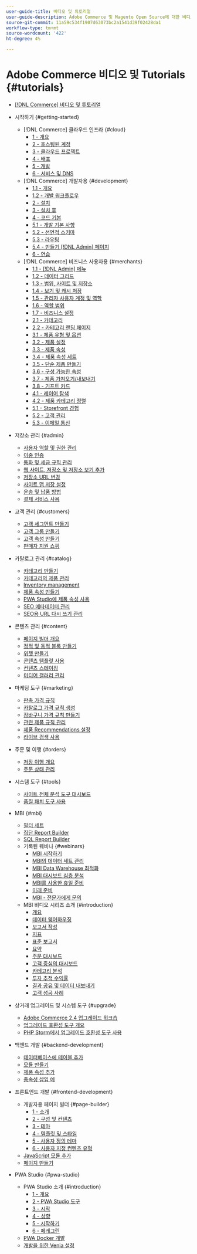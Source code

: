 ```yaml
---
user-guide-title: 비디오 및 튜토리얼
user-guide-description: Adobe Commerce 및 Magento Open Source에 대한 비디오 및 튜토리얼 모음입니다.
source-git-commit: 11a59c534f1907d63073bc2a1541d39f02428da1
workflow-type: tm+mt
source-wordcount: '422'
ht-degree: 4%

---
```



# Adobe Commerce 비디오 및 Tutorials {#tutorials}

+ [[!DNL Commerce] 비디오 및 튜토리얼](overview.md)

+ 시작하기 {#getting-started}
   + [!DNL Commerce] 클라우드 인프라 {#cloud}
      + [1 - 개요](./cloud/1-overview.md)
      + [2 - 호스팅된 계정](./cloud/2-accounts.md)
      + [3 - 클라우드 프로젝트](./cloud/3-projects.md)
      + [4 - 배포](./cloud/4-deployment.md)
      + [5 - 개발](./cloud/5-dev-config.md)
      + [6 - 서비스 및 DNS](./cloud/6-launch.md)
   + [!DNL Commerce] 개발자용 {#development}
      + [1.1 - 개요](./developer/backend-1-1-overview.md)
      + [1.2 - 개발 워크플로우](./developer/backend-1-2-workflow.md)
      + [2 - 설치](./developer/backend-2-install.md)
      + [3 - 설치 후](./developer/backend-3-post-install.md)
      + [4 - 코드 기본](./developer/backend-4-code-base.md)
      + [5.1 - 개발 기본 사항](./developer/backend-5-1-dev-basics.md)
      + [5.2 - 선언적 스키마](./developer/backend-5-2-declarative-schema.md)
      + [5.3 - 라우팅](./developer/backend-5-3-routing.md)
      + [5.4 - 만들기 [!DNL Admin] 페이지](./developer/backend-5-4-admin-page.md)
      + [6 - 연습](./developer/backend-6-practice.md)
   + [!DNL Commerce] 비즈니스 사용자용 {#merchants}
      + [1.1 - [!DNL Admin] 메뉴](./merchant/introduction/1-1-menus.md)
      + [1.2 - 데이터 그리드](./merchant/introduction/1-2-data-grids.md)
      + [1.3 - 범위, 사이트 및 저장소](./merchant/introduction/1-3-apps-scopes-sites-stores.md)
      + [1.4 - 보기 및 캐시 저장](./merchant/introduction/1-4-store-views-cache.md)
      + [1.5 - 관리자 사용자 계정 및 역할](./merchant/introduction/1-5-users-roles.md)
      + [1.6 - 역할 범위](./merchant/introduction/1-6-role-scopes.md)
      + [1.7 - 비즈니스 설정](./merchant/introduction/1-7-business-settings.md)
      + [2.1 - 카테고리](./merchant/introduction/2-1-categories.md)
      + [2.2 - 카테고리 랜딩 페이지](./merchant/introduction/2-2-category-landing-page.md)
      + [3.1 - 제품 유형 및 옵션](./merchant/introduction/3-1-product-types-options.md)
      + [3.2 - 제품 설정](./merchant/introduction/3-2-product-settings.md)
      + [3.3 - 제품 속성](./merchant/introduction/3-3-product-attributes.md)
      + [3.4 - 제품 속성 세트](./merchant/introduction/3-4-product-attribute-sets.md)
      + [3.5 - 단순 제품 만들기](./merchant/introduction/3-5-create-simple-product.md)
      + [3.6 - 구성 가능한 속성](./merchant/introduction/3-6-configurable-attributes.md)
      + [3.7 - 제품 가져오기/내보내기](./merchant/introduction/3-7-import-export-products.md)
      + [3.8 - 기프트 카드](./merchant/introduction/3-8-gift-cards.md)
      + [4.1 - 레이어 탐색](./merchant/introduction/4-1-layered-navigation.md)
      + [4.2 - 제품 카테고리 정렬](./merchant/introduction/4-2-arrange-product-categories.md)
      + [5.1 - Storefront 경험](./merchant/introduction/5-1-storefront-experience.md)
      + [5.2 - 고객 관리](./merchant/introduction/5-2-customer-management.md)
      + [5.3 - 이메일 통신](./merchant/introduction/5-3-store-communications.md)

+ 저장소 관리 {#admin}
   + [사용자 역할 및 권한 관리](./merchant/users-roles-permissions.md)
   + [이중 인증](./merchant/two-factor-authentication.md)
   + [통화 및 세금 규칙 관리](./merchant/currency-tax-rules.md)
   + [웹 사이트, 저장소 및 저장소 보기 추가](./merchant/add-websites-stores-views.md)
   + [저장소 URL 변경](./merchant/change-store-url.md)
   + [사이트 맵 저장 설정](./merchant/site-map-setup.md)
   + [운송 및 납품 방법](./merchant/shipping-delivery.md)
   + [결제 서비스 사용](./merchant/payment-services.md)

+ 고객 관리 {#customers}
   + [고객 세그먼트 만들기](./merchant/customer-segments.md)
   + [고객 그룹 만들기](./merchant/customer-groups.md)
   + [고객 속성 만들기](./merchant/customer-attributes.md)
   + [판매자 지원 쇼핑](./merchant/seller-assisted-shopping.md)

+ 카탈로그 관리 {#catalog}
   + [카테고리 만들기](./merchant/category-create.md)
   + [카테고리의 제품 관리](./merchant/category-products.md)
   + [Inventory management](./merchant/inventory-management.md)
   + [제품 속성 만들기](./merchant/product-attributes-create.md)
   + [PWA Studio에 제품 속성 사용](./merchant/product-attributes-pwa.md)
   + [SEO 메타데이터 관리](./merchant/seo-metadata.md)
   + [SEO용 URL 다시 쓰기 관리](./merchant/seo-url-rewrites.md)

+ 콘텐츠 관리 {#content}
   + [페이지 빌더 개요](./merchant/page-builder-overview.md)
   + [정적 및 동적 블록 만들기](./merchant/static-dynamic-blocks.md)
   + [위젯 만들기](./merchant/widgets.md)
   + [콘텐츠 템플릿 사용](./merchant/content-templates.md)
   + [컨텐츠 스테이징](./merchant/content-staging.md)
   + [미디어 갤러리 관리](./merchant/media-gallery.md)

+ 마케팅 도구 {#marketing}
   + [판촉 가격 규칙](./merchant/promotions-price-rules.md)
   + [카탈로그 가격 규칙 생성](./merchant/catalog-price-rules.md)
   + [장바구니 가격 규칙 만들기](./merchant/cart-price-rules.md)
   + [관련 제품 규칙 관리](./merchant/related-product-rules.md)
   + [제품 Recommendations 설정](./merchant/product-recommendations.md)
   + [라이브 검색 사용](./merchant/live-search.md)

+ 주문 및 이행 {#orders}
   + [저장 이행 개요](./merchant/store-fulfillment.md)
   + [주문 상태 관리](./merchant/order-status.md)

+ 시스템 도구 {#tools}
   + [사이트 전체 분석 도구 대시보드](./tools/site-wide-analysis-tool.md)
   + [품질 패치 도구 사용](./tools/quality-patch-tool.md)

+ MBI {#mbi}
   + [필터 세트](./merchant/business-intelligence/filter-sets.md)
   + [집단 Report Builder](./merchant/business-intelligence/cohort-report-builder.md)
   + [SQL Report Builder](./merchant/business-intelligence/sql-report-builder.md)
   + 기록된 웨비나 {#webinars}
      + [MBI 시작하기](./merchant/business-intelligence/webinars/getting-started.md)
      + [MBI의 데이터 세트 관리](./merchant/business-intelligence/webinars/manage-data-sets.md)
      + [MBI Data Warehouse 최적화](./merchant/business-intelligence/webinars/optimize-data-warehouse.md)
      + [MBI 대시보드 심층 분석](./merchant/business-intelligence/webinars/dashboards-deep-dive.md)
      + [MBI를 사용한 휴일 준비](./merchant/business-intelligence/webinars/holiday-readiness.md)
      + [미래 준비](./merchant/business-intelligence/prepare-for-future.md)
      + [MBI - 전문가에게 문의](./merchant/business-intelligence/webinars/ask-expert.md)
   + MBI 비디오 시리즈 소개 {#introduction}
      + [개요](./merchant/business-intelligence/1-overview.md)
      + [데이터 웨어하우징](./merchant/business-intelligence/2-data-warehousing.md)
      + [보고서 작성](./merchant/business-intelligence/3-build-reports.md)
      + [지표](./merchant/business-intelligence/4-metrics.md)
      + [표준 보고서](./merchant/business-intelligence/5-standard-reports.md)
      + [요약](./merchant/business-intelligence/6-executive-summary-dashboard.md)
      + [주문 대시보드](./merchant/business-intelligence/7-orders-dashboard.md)
      + [고객 중심의 대시보드](./merchant/business-intelligence/8-customer-focused-dashboards.md)
      + [카테고리 분석](./merchant/business-intelligence/9-category-analysis.md)
      + [투자 추적 수익률](./merchant/business-intelligence/10-roi-tracking.md)
      + [결과 공유 및 데이터 내보내기](./merchant/business-intelligence/11-share-results-export-data.md)
      + [고객 성공 사례](./merchant/business-intelligence/12-customer-success.md)

+ 상거래 업그레이드 및 시스템 도구 {#upgrade}
   + [Adobe Commerce 2.4 업그레이드 워크숍](./upgrade/2.4-upgrade-workshop.md)
   + [업그레이드 호환성 도구 개요](./upgrade/upgrade-compatibility-tool-overview.md)
   + [PHP Storm에서 업그레이드 호환성 도구 사용](./upgrade/uct-phpstorm.md)

+ 백엔드 개발 {#backend-development}
   + [데이터베이스에 테이블 추가](./developer/add-new-db-table.md)
   + [모듈 만들기](developer/create-module.md)
   + [제품 속성 추가](./developer/add-product-attribute.md)
   + [종속성 삽입 예](./developer/dependency-injection.md)

+ 프론트엔드 개발 {#frontend-development}
   + 개발자용 페이지 빌더 {#page-builder}
      + [1 - 소개](./developer/page-builder/1-intro-case-studies.md)
      + [2 - 구성 및 컨텐츠](./developer/page-builder/2-config-create-content.md)
      + [3 - 테마](./developer/page-builder/3-themes.md)
      + [4 - 템플릿 및 스타일](./developer/page-builder/4-admin-templates-apply-styles.md)
      + [5 - 사용자 정의 테마](./developer/page-builder/5-customize-theme.md)
      + [6 - 사용자 지정 컨텐츠 유형](developer/page-builder/6-custom-content-types.md)
   + [JavaScript 모듈 추가](developer/add-javascript-module.md)
   + [페이지 만들기](developer/create-new-page.md)

+ PWA Studio {#pwa-studio}
   + PWA Studio 소개 {#introduction}
      + [1 - 개요](./pwa/introduction/1-overview.md)
      + [2 - PWA Studio 도구](./pwa/introduction/2-pwa-studio-tools.md)
      + [3 - 시작](pwa/introduction/3-launch.md)
      + [4 - 상향](./pwa/introduction/4-upward.md)
      + [5 - 시작하기](./pwa/introduction/5-getting-started.md)
      + [6 - 페레그린](./pwa/introduction/6-peregrine.md)
   + [PWA Docker 개발](./pwa/pwa-docker-development.md)
   + [개발을 위한 Venia 설정](pwa/set-up-venia-for-dev.md)
